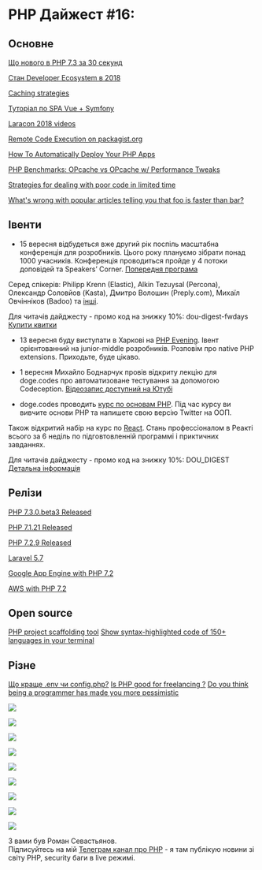 # PHP Дайжест #16: 

## Основне
[Що нового в РНР 7.3 за 30 секунд](https://www.tomasvotruba.cz/blog/2018/08/16/whats-new-in-php-73-in-30-seconds-in-diffs/#what-s-new-in-php-7-3-in-30-seconds-in-diffs)

[Стан Developer Ecosystem в 2018](https://www.jetbrains.com/research/devecosystem-2018/)

[Caching strategies](https://zubialevich.blogspot.com/2018/08/caching-strategies.html)

[Туторіал по SPA Vue + Symfony](https://thecodingmachine.io/building-a-single-page-application-with-symfony-4-and-vuejs)

[Laracon 2018 videos](https://www.youtube.com/channel/UCMs9GHjzlfmZrfnU-Z3iLwg)

[Remote Code Execution on packagist.org](https://justi.cz/security/2018/08/28/packagist-org-rce.html)

[How To Automatically Deploy Your PHP Apps](https://www.codepicky.com/php-automatic-deploy/)

[PHP Benchmarks: OPcache vs OPcache w/ Performance Tweaks](https://haydenjames.io/php-benchmarks-opcache-performance-tweaks/)

[Strategies for dealing with poor code in limited time](https://chrismm.com/blog/strategies-for-dealing-with-poor-code-in-limited-time/)

[What's wrong with popular articles telling you that foo is faster than bar?](https://phpdelusions.net/articles/single_vs_double)


 
## Івенти
* 15 вересня відбудеться вже другий рік поспіль масштабна конференція для розробників. Цього року плануємо зібрати понад 1000 учасників. Конференція проводиться пройде y 4 потоки доповідей та Speakers’ Corner. 
[Попередня програма](https://fwdays.com/en/event/highload-fwdays-2018#utm_source=infopartners&utm_medium=highload&utm_campaign=dou_php_digest)

Серед спікерів: Philipp Krenn (Elastic), Alkin Tezuysal (Percona), Олександр Соловйов (Kasta), Дмитро Волошин (Preply.com), Михаїл Овчінніков (Badoo) та [інші](https://fwdays.com/en/event/highload-fwdays-2018#utm_source=infopartners&utm_medium=highload&utm_campaign=dou_php_digest). 

Для читачів дайджесту - промо код на знижку 10%: dou-digest-fwdays
[Купити квитки](https://fwdays.com/en/event/highload-fwdays-2018#utm_source=infopartners&utm_medium=highload&utm_campaign=dou_php_digest)

* 13 вересня буду виступати в Харкові на [PHP Evening](https://www.facebook.com/events/205567483425967/). Івент орієнтованний на junior-middle розробників. Розповім про native PHP extensions. Приходьте, буде цікаво.

* 1 вересня Михайло Боднарчук провів відкриту лекцію для doge.codes про автоматизоване тестування за допомогою Codeception. [Відеозапис доступний на Ютубі](https://www.youtube.com/watch?v=5RyJgW-6ZSE)

* doge.codes проводить [курс по основам PHP](https://doge.codes/php?utm_source=dou&utm_medium=promo_post&utm_campaign=php2&utm_content=dou_php_digest). Під час курсу ви вивчите основи РНР та напишете свою версію Twitter на ООП.

Також відкритий набір на курс по [React](http://doge.codes/react?utm_source=dou&utm_medium=promo_post&utm_campaign=react3&utm_content=dou_php_digest). Стань профессіоналом в Реакті всього за 6 неділь по підговтовленній программі і приктичних завданнях.

Для читачів дайджесту - промо код на знижку 10%: DOU_DIGEST
[Детальна інформація](http://doge.codes/?utm_source=dou&utm_medium=promo_post&utm_campaign=php2&utm_content=dou_php_digest)


## Релізи
[PHP 7.3.0.beta3 Released](http://php.net/archive/2018.php#id2018-08-30-1)

[PHP 7.1.21 Released](http://php.net/archive/2018.php#id2018-08-17-1)

[PHP 7.2.9 Released](http://php.net/archive/2018.php#id2018-08-16-3)

[Laravel 5.7](https://laravel-news.com/laravel-5-7-is-now-released)

[Google App Engine with PHP 7.2](https://cloud.google.com/appengine/docs/standard/php7/)

[AWS with PHP 7.2](https://docs.aws.amazon.com/elasticbeanstalk/latest/dg/concepts.platforms.html#concepts.platforms.PHP)

## Open source
[PHP project scaffolding tool](https://github.com/adhocore/phint)
[Show syntax-highlighted code of 150+ languages in your terminal](https://github.com/Loilo/Lowlight)


## Різне
[Що краще .env чи config.php?](https://www.reddit.com/r/PHP/comments/99nosy/how_is_using_a_env_file_better_than_just_using_a/)
[Is PHP good for freelancing ?](https://www.reddit.com/r/PHP/comments/96scrr/is_php_good_for_freelancing/)
[Do you think being a programmer has made you more pessimistic](https://www.reddit.com/r/PHP/comments/97dk4z/do_you_think_being_a_programmer_has_made_you_more/)

![](https://i.redditmedia.com/8qUYN2mTZwCLJBfyKUyEt-7YPzAqurM6jwgRBrOBUbU.png?fit=crop&crop=faces%2Centropy&arh=2&w=640&s=d2cbab6bce2450593be1e9ff2e83a265)

![](https://i.redditmedia.com/04z3rZfm9j-UhK51y-qiNQ0ZKAeoJYbgXT1tabH9YAk.jpg?fit=crop&crop=faces%2Centropy&arh=2&w=640&s=24aca700d3d5f0650ab9a344e9566996)


![](https://i.redditmedia.com/iEXZkt98RtEMT0Ab3WzJaQ1bq2ymRE7S4y8HYFZ6wjA.png?fit=crop&crop=faces%2Centropy&arh=2&w=640&s=304d4c66452d850d69274586149fef99)


![](https://i.redditmedia.com/_G667YN0nC50E_3qneSa8Z36ZU96syo5QJUvOlrK7xA.jpg?fit=crop&crop=faces%2Centropy&arh=2&w=640&s=e633d940fa5deaaf7333dda3d76d1412)


![](https://i.redditmedia.com/gFq5EE_O-blBZbNYnfDRnTTwAHiubXUPpP-Iqywp_hA.png?fit=crop&crop=faces%2Centropy&arh=2&w=640&s=5ece82ad71b84057e9f22e22715d271d)


![](https://i.redditmedia.com/12Qy7ZrzIx8Mal4kOKSSikLgVRrwml9kAJgEMlWlsuM.jpg?fit=crop&crop=faces%2Centropy&arh=2&w=640&s=1cc5e6ba7ad1946af0c282d78873f9cd)


![](https://i.redditmedia.com/WslsNTVXESA9Bvq7BNSvDGoxV56jT_Bd9IiElrS8i_k.jpg?fit=crop&crop=faces%2Centropy&arh=2&w=640&s=1c959c76132c5675da23fc94f8c6db4f)

![](https://i.redditmedia.com/NgLk5l16LCBBv3oaHx4GtPz0DGMxPyissjlWQqM5yHw.jpg?fit=crop&crop=faces%2Centropy&arh=2&w=640&s=f192cba4e05eba05c085b40b9697d5d2)

![](https://i.redditmedia.com/PNgx62jw5UJy-7OaubhTK5pGVuK9cTmlMaq3mDFH3Z8.png?fit=crop&crop=faces%2Centropy&arh=2&w=640&s=0e66c50bba4edb79d7dcb1033ded6c98)



З вами був Роман Севастьянов.\
Підписуйтесь на мій [Телеграм канал про PHP](https://t.me/elephant_php) - я там публікую новини зі світу PHP, security баги в live режимі.

